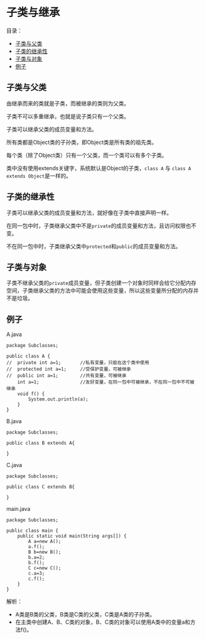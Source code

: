 # 子类与继承

目录：

- [子类与父类](#子类与父类)
- [子类的继承性](#子类的继承性)
- [子类与对象](#子类与对象)
- [例子](#例子)

## 子类与父类

由继承而来的类就是子类，而被继承的类则为父类。

子类不可以多重继承，也就是说子类只有一个父类。

子类可以继承父类的成员变量和方法。

所有类都是Object类的子孙类，即Object类是所有类的祖先类。

每个类（除了Object类）只有一个父类，而一个类可以有多个子类。

类中没有使用extends关键字，系统默认是Object的子类，`class A` 与 `class A extends Object`是一样的。

## 子类的继承性

子类可以继承父类的成员变量和方法，就好像在子类中直接声明一样。

在同一包中时，子类继承父类中不是`private`的成员变量和方法，且访问权限也不变。

不在同一包中时，子类继承父类中`protected`和`public`的成员变量和方法。

## 子类与对象

子类不继承父类的`private`成员变量，但子类创建一个对象时同样会给它分配内存空间，子类继承父类的方法中可能会使用这些变量，所以这些变量所分配的内存并不是垃圾。

## 例子

A.java

```
package Subclasses;

public class A {
//	private int a=1;       //私有变量，只能在这个类中使用
//	protected int a=1;	   //受保护变量，可被继承
//	public int a=1;		   //共有变量，可被继承
	int a=1;			   //友好变量，在同一包中可被继承，不在同一包中不可被继承
	void f() {
		System.out.println(a);
	}
}
```

B.java

```
package Subclasses;

public class B extends A{
	
}
```

C.java

```
package Subclasses;

public class C extends B{

}
```

main.java

```
package Subclasses;

public class main {
	public static void main(String args[]) {
		A a=new A();
		a.f();
		B b=new B();
		b.a=2;
		b.f();
		C c=new C();
		c.a=3;
		c.f();
	}
}
```

解析：

- A类是B类的父类，B类是C类的父类，C类是A类的子孙类。
- 在主类中创建A、B、C类的对象，B、C类的对象可以使用A类中的变量a和方法f()。
